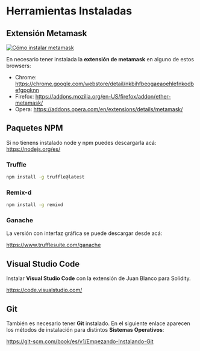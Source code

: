 # Herramientas Instaladas
## Extensión Metamask

[![Cómo instalar metamask](https://img.youtube.com/vi/6SCPSWzxmG8/0.jpg)](https://youtu.be/6SCPSWzxmG8)

En necesario tener instalada la **extensión de metamask** en alguno de estos browsers:
- Chrome: https://chrome.google.com/webstore/detail/nkbihfbeogaeaoehlefnkodbefgpgknn
- Firefox: https://addons.mozilla.org/en-US/firefox/addon/ether-metamask/
- Opera: https://addons.opera.com/en/extensions/details/metamask/ 


## Paquetes NPM

Si no tienens instalado node y npm puedes descargarla acá:
https://nodejs.org/es/

### Truffle

```bash
npm install -g truffle@latest
```

### Remix-d

```bash
npm install -g remixd
```

### Ganache

La versión con interfaz gráfica se puede descargar desde acá:

https://www.trufflesuite.com/ganache


## Visual Studio Code

Instalar **Visual Studio Code** con la extensión de Juan Blanco para Solídity. 

https://code.visualstudio.com/

## Git

También es necesario tener **Git** instalado. En el siguiente enlace aparecen los métodos de instalación para distintos **Sistemas Operativos**: 

https://git-scm.com/book/es/v1/Empezando-Instalando-Git